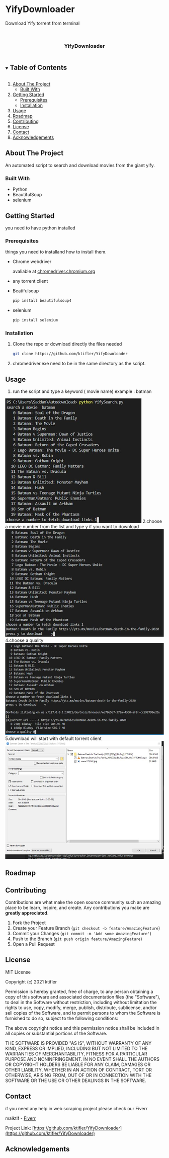 # YifyDownloader
Download Yify torrent from terminal 




<!-- PROJECT SHIELDS -->




<!-- PROJECT LOGO -->
<br />
<p align="center">

  <h3 align="center">YifyDownloader</h3>

</p>



<!-- TABLE OF CONTENTS -->
<details open="open">
  <summary><h2 style="display: inline-block">Table of Contents</h2></summary>
  <ol>
    <li>
      <a href="#about-the-project">About The Project</a>
      <ul>
        <li><a href="#built-with">Built With</a></li>
      </ul>
    </li>
    <li>
      <a href="#getting-started">Getting Started</a>
      <ul>
        <li><a href="#prerequisites">Prerequisites</a></li>
        <li><a href="#installation">Installation</a></li>
      </ul>
    </li>
    <li><a href="#usage">Usage</a></li>
    <li><a href="#roadmap">Roadmap</a></li>
    <li><a href="#contributing">Contributing</a></li>
    <li><a href="#license">License</a></li>
    <li><a href="#contact">Contact</a></li>
    <li><a href="#acknowledgements">Acknowledgements</a></li>
  </ol>
</details>



<!-- ABOUT THE PROJECT -->
## About The Project


An automated script to search and download movies from the giant yify.



### Built With

* Python
* BeautifulSoup
* selenium



<!-- GETTING STARTED -->
## Getting Started

you need to have python installed

### Prerequisites

things you need to installand how to install them.
* Chrome webdriver

  avaliable at <a href="https://chromedriver.chromium.org/downloads">chromedriver.chromium.org</a>
  
* any torrent client
* Beatifulsoup
  ```sh
  pip install beautifulsoup4
  ```
* selenium
  ```sh
  pip install selenium
  ```  

### Installation

1. Clone the repo or download directly the files needed
   ```sh
   git clone https://github.com/ktifler/YifyDownloader
   ```
2. chromedriver.exe need to be in the same directory as the script.
  



<!-- USAGE EXAMPLES -->
## Usage

1. run the script and type a keyword ( movie name) example : batman
  <img src="2.JPG">
2.choose a movie number from the list and type y if you want to download
<img src="3.JPG">
4.choose a quality
<img src="4.JPG">
5.download will start with default torrent client
<img src="5.JPG">



<!-- ROADMAP -->
## Roadmap




<!-- CONTRIBUTING -->
## Contributing

Contributions are what make the open source community such an amazing place to be learn, inspire, and create. Any contributions you make are **greatly appreciated**.

1. Fork the Project
2. Create your Feature Branch (`git checkout -b feature/AmazingFeature`)
3. Commit your Changes (`git commit -m 'Add some AmazingFeature'`)
4. Push to the Branch (`git push origin feature/AmazingFeature`)
5. Open a Pull Request



<!-- LICENSE -->
## License

MIT License

Copyright (c) 2021 ktifler

Permission is hereby granted, free of charge, to any person obtaining a copy
of this software and associated documentation files (the "Software"), to deal
in the Software without restriction, including without limitation the rights
to use, copy, modify, merge, publish, distribute, sublicense, and/or sell
copies of the Software, and to permit persons to whom the Software is
furnished to do so, subject to the following conditions:

The above copyright notice and this permission notice shall be included in all
copies or substantial portions of the Software.

THE SOFTWARE IS PROVIDED "AS IS", WITHOUT WARRANTY OF ANY KIND, EXPRESS OR
IMPLIED, INCLUDING BUT NOT LIMITED TO THE WARRANTIES OF MERCHANTABILITY,
FITNESS FOR A PARTICULAR PURPOSE AND NONINFRINGEMENT. IN NO EVENT SHALL THE
AUTHORS OR COPYRIGHT HOLDERS BE LIABLE FOR ANY CLAIM, DAMAGES OR OTHER
LIABILITY, WHETHER IN AN ACTION OF CONTRACT, TORT OR OTHERWISE, ARISING FROM,
OUT OF OR IN CONNECTION WITH THE SOFTWARE OR THE USE OR OTHER DEALINGS IN THE
SOFTWARE.




<!-- CONTACT -->
## Contact
if you need any help in web scraping project please check our Fiverr 

malktif - [Fiverr](https://www.fiverr.com/martin_dubois_) 

Project Link: [https://github.com/ktifler/YifyDownloader](https://github.com/ktifler/YifyDownloader)



<!-- ACKNOWLEDGEMENTS -->
## Acknowledgements



